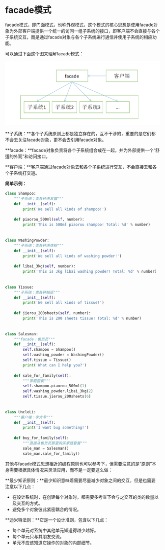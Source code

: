 # facade模式

facade模式，即门面模式，也称外观模式，这个模式的核心思想是使用facade对象为外部客户端提供一个统一的访问一组子系统的接口，即客户端不会直接与各个子系统交互，而是通过facade对象与各个子系统进行通信并使用子系统的相应功能。

可以通过下面这个图来理解facade模式：


![](/assets/facade.png)

**子系统：**各个子系统原则上都是独立存在的，互不干涉的，重要的是它们都不会去关注facade对象，更不会去引用facade对象。

**facade：**facade对象负责将各个子系统组合成在一起，并为外部提供一个“舒适的外观”和访问接口。

**客户端：**客户端通过facade对象去和各个子系统进行交互，不会直接去和各个子系统打交道。



**简单示例：**

```py
class Shampoo:
    """子系统：卖各种洗发露"""
    def __init__(self):
        print('We sell all kinds of shampoo!')

    def piaorou_500ml(self, number):
        print('This is 500ml piaorou shampoo! Total: %d' % number)


class WashingPowder:
    """子系统：卖各种洗衣粉"""
    def __init__(self):
        print('We sell all kinds of washing powder!')

    def libai_3kg(self, number):
        print('This is 3kg libai washing powder! Total: %d' % number)


class Tissue:
    """子系统：卖各种抽纸"""
    def __init__(self):
        print('We sell all kinds of tissue!')

    def jierou_200sheets(self, number):
        print('This is 200 sheets tissue! Total: %d' % number)


class Salesman:
    """facade：售货员"""
    def __init__(self):
        self.shampoo = Shampoo()
        self.washing_powder = WashingPowder()
        self.tissue = Tissue()
        print('What can I help you?')

    def sale_for_family(self):
        """家庭套餐"""
        self.shampoo.piaorou_500ml(1)
        self.washing_powder.libai_3kg(2)
        self.tissue.jierou_200sheets(6)


class UncleLi:
    """客户端：李大爷"""
    def __init__(self):
        print('I want bug something!')

    def buy_for_family(self):
        """直接从售货员那里购买家庭套餐"""
        sale_man = Salesman()
        sale_man.sale_for_family()
```

其他与facade模式思想相近的编程原则也可以参考下，但需要注意的是“原则”本身需要根据具体情况来灵活应用，而不是一定要这么做：

**最少知识原则：**最少知识意味着需要尽量减少对象之间的交互，但是也需要注意以下几点：

* 在设计系统时，在创建每个对象时，都需要多考查下会与之交互的类的数量以及交互的方式。
* 避免多个对象彼此紧密耦合的情况。

**迪米特法则：**它是一个设计准则，包含以下几点：

* 每个单元对系统中其他单元知道得越少越好。
* 每个单元只与其朋友交流。
* 单元不应该知道它操作的对象的内部细节。



